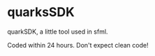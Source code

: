 # quarksSDK
quarkSDK, a little tool used in sfml.


Coded within 24 hours. Don't expect clean code!
